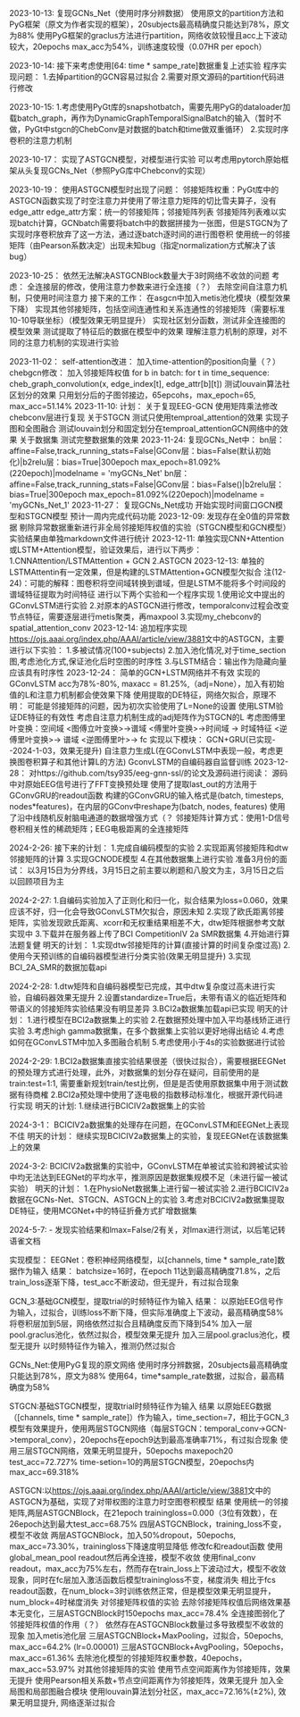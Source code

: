 2023-10-13:
复现GCNs_Net（使用时序分辨数据）
使用原文的partition方法和PyG框架（原文为作者实现的框架），20subjects最高精确度只能达到78%，原文为88%
使用PyG框架的graclus方法进行partition，网络收敛较慢且acc上下波动较大，20epochs max_acc为54%，训练速度较慢（0.07HR per epoch）

2023-10-14:
接下来考虑使用[64: time * sampe_rate]数据重复上述实验
程序实现问题：
1.去掉partition的GCN容易过拟合
2.需要对原文源码的partition代码进行修改

2023-10-15:
1.考虑使用PyGt库的snapshotbatch，需要先用PyG的dataloader加载batch_graph，再作为DynamicGraphTemporalSignalBatch的输入（暂时不做，PyGt中stgcn的ChebConv是对数据的batch和time做双重循环）
2.实现时序卷积的注意力机制

2023-10-17：
实现了ASTGCN模型，对模型进行实验
可以考虑用pytorch原始框架从头复现GCNs_Net（参照PyG库中Chebconv的实现）

2023-10-19：
使用ASTGCN模型时出现了问题：
    邻接矩阵权重：PyGt库中的ASTGCN函数实现了时空注意力并使用了带注意力矩阵的切比雪夫算子，没有edge_attr
        edge_attr方案：统一的邻接矩阵；邻接矩阵列表
        邻接矩阵列表难以实现batch计算，GCNbatch需要将batch中的数据拼接为一张图，但是STGCN为了实现时序卷积放弃了这一方法，通过逐batch逐时间的进行图卷积
        使用统一的邻接矩阵（由Pearson系数决定）出现未知bug（指定normalization方式解决了该bug）

2023-10-25：
依然无法解决ASTGCNBlock数量大于3时网络不收敛的问题
考虑：
    全连接层的修改，使用注意力参数来进行全连接（？）
    去除空间自注意力机制，只使用时间注意力
接下来的工作：
    在asgcn中加入metis池化模块（模型效果下降）
    实现其他邻接矩阵，包括空间连通性和关系连通性的邻接矩阵（需要标准10-10导联坐标）（模型效果无明显提升）
    实现社区划分函数，测试非全连接图的模型效果
    测试提取了特征后的数据在模型中的效果
    理解注意力机制的原理，对不同的注意力机制的实现进行实验

2023-11-02：
    self-attention改进：
        加入time-attention的position向量（？）
    chebgcn修改：
        加入邻接矩阵权值
        for b in batch:
            for t in time_sequence:
                cheb_graph_convolution(x, edge_index[t], edge_attr[b][t])
    测试louvain算法社区划分的效果
        只用划分后的子图邻接边，65epcohs，max_epoch=65, max_acc=51.14%
2023-11-10:
    计划：
    关于复现EEG-GCN
        使用矩阵乘法修改chebconv层进行复现
    关于STGCN
        测试只使用temproal_attention的效果
        实现子图和全图融合
        测试louvain划分和固定划分在temproal_attentionGCN网络中的效果
    关于数据集
        测试完整数据集的效果
2023-11-24:
    复现GCNs_Net中：
        bn层：affine=False,track_running_stats=False|GConv层：bias=False(默认初始化)|b2relu层：bias=True|300epoch max_epoch=81.092%(220epoch)|modelname = 'myGCNs_Net'
        bn层：affine=False,track_running_stats=False|GConv层：bias=False()|b2relu层：bias=True|300epoch max_epoch=81.092%(220epoch)|modelname = 'myGCNs_Net_1'
2023-11-27：
    复现GCNs_Net成功
    开始实现时间窗口GCN模型和STGCN模型
    预计一周内完成代码功能
2023-12-09:
    发现存在全0值的异常数据
    剔除异常数据重新进行非全局邻接矩阵权值的实验（STGCN模型和GCN模型）
    实验结果由单独markdown文件进行统计
2023-12-11:
    单独实现CNN+Attention或LSTM+Attention模型，验证效果后，进行以下两步：
        1.CNNAttention/LSTMAttention + GCN
        2.ASTGCN
2023-12-13:
    单独的LSTMAttentin有一定效果，但是构建的LSTMAttention+GCN模型欠拟合
        注(12-24)：可能的解释：图卷积将空间域转换到谱域，但是LSTM不能将多个时间段的谱域特征提取为时间特征
    进行以下两个实验和一个程序实现
        1.使用论文中提出的GConvLSTM进行实验
        2.对原本的ASTGCN进行修改，temporalconv过程会改变节点特征，需要逐层进行metis聚类，再maxpool
        3.实现my_chebconv的spatial_attention_conv
2023-12-14:
    追加程序实现<https://ojs.aaai.org/index.php/AAAI/article/view/3881>文中的ASTGCN，主要进行以下实验：
        1.多被试情况(100+subjects)
        2.加入池化情况,对于time_section图,考虑池化方式,保证池化后时空图的时序性
        3.与LSTM结合：输出作为隐藏向量应该具有时序性
2023-12-24：
    简单的GCN+LSTM网络并不有效
    实现的GConvLSTM acc为78%-80%, maxacc = 81.25%,（adj=None），加入有初始值的L和注意力机制都会使效果下降
    使用提取的DE特征，网络欠拟合，原理不明：
        可能是邻接矩阵的问题，因为初次实验使用了L=None的设置
        使用LSTM验证DE特征的有效性
    考虑自注意力机制生成的adj矩阵作为STGCN的L
    考虑图傅里叶变换：空间域 <图傅立叶变换>->谱域 <傅里叶变换>->时间域 <GLU>-> 时域特征 <逆傅里叶变换>-> 谱域 <逆图傅里叶>-> fc
    实现以下模块：
        GCN+GRU(已实现--2024-1-03，效果无提升)
        自注意力生成L(在GConvLSTM中表现一般，考虑更换图卷积算子和其他计算L的方法)
        GconvLSTM的自编码器自监督训练
2023-12-28：
    对https://github.com/tsy935/eeg-gnn-ssl/的论文及源码进行阅读：
        源码中对原始EEG信号进行了FFT变换预处理
        使用了提取last_out的方法用于GConvGRU的readout函数
        构建的GConvGRU的输入格式是(batch, timesteps, nodes*features)，在内层的GConv中reshape为(batch, nodes, features)
        使用了沿中线随机反射脑电通道的数据增强方式（？
        邻接矩阵计算方式：使用1-D信号卷积相关性的稀疏矩阵；EEG电极距离的全连接矩阵

2024-2-26:
    接下来的计划：
    1.完成自编码模型的实验
    2.实现距离邻接矩阵和dtw邻接矩阵的计算
    3.实现GCNODE模型
    4.在其他数据集上进行实验
    准备3月份的面试：
    以3月15日为分界线，3月15日之前主要以刷题和八股文为主，3月15日之后以回顾项目为主

2024-2-27:
    1.自编码实验加入了正则化和归一化，拟合结果为loss=0.060，效果应该不好，归一化会导致GConvLSTM欠拟合，原因未知
    2.实现了欧氏距离邻接矩阵，实验发现欧氏距离、xcorr和无权重结果相差不大，dtw矩阵根据参考文献实现中
    3.下载并在服务器上传了BCI CompetitionⅣ 2a SMR数据集
    4.开始进行算法题复健
    明天的计划：
    1.实现dtw邻接矩阵的计算(直接计算的时间复杂度过高)
    2.使用今天预训练的自编码器模型进行分类实验(效果无明显提升)
    3.实现BCI_2A_SMR的数据加载api

2024-2-28:
    1.dtw矩阵和自编码器模型已完成，其中dtw复杂度过高未进行实验，自编码器效果无提升
    2.设置standardize=True后，未带有语义的临近矩阵和带语义的邻接矩阵实验结果没有明显差异
    3.BCI2a数据集加载api已实现
    明天的计划：
    1.进行模型在BCI2a数据集上的实验
    2.在数据预处理中加入平均基线矫正进行实验
    3.考虑high gamma数据集，在多个数据集上实验以更好地得出结论
    4.考虑如何在GConvLSTM中加入多图融合机制
    5.考虑使用小于4s的实验数据进行试验

2024-2-29:
    1.BCI2a数据集直接实验结果很差（很快过拟合），需要根据EEGNet的预处理方式进行处理，此外，对数据集的划分存在疑问，目前使用的是train:test=1:1, 需要重新规划train/test比例，但是是否使用原数据集中用于测试数据有待商榷
    2.BCI2a预处理中使用了逐电极的指数移动标准化，根据开源代码进行实现
    明天的计划:
    1.继续进行BCICIV2a数据集上的实验

2024-3-1：
    BCICIV2a数据集的处理存在问题，在GConvLSTM和EEGNet上表现不佳
    明天的计划：
    继续实现BCICIV2a数据集上的实验，复现EEGNet在该数据集上的效果
    
2024-3-2:
    BCICIV2a数据集的实验中，GConvLSTM在单被试实验和跨被试实验中均无法达到EEGNet的平均水平，推测原因是数据集规模不足（未进行留一被试实验）
    明天的计划：
    1.在PhysioNet数据集上进行留一被试实验
    2.进行BCICIV2a数据在GCNs-Net、STGCN、ASTGCN上的实验
    3.考虑对BCICIV2a数据集提取DE特征，使用MCGNet+中的特征折叠方式扩增数据集    

2024-5-7:
    - 发现实验结果和lmax=False/2有关，对lmax进行测试，以后笔记转语雀文档

实现模型：
EEGNet：卷积神经网络模型，以[channels, time * sample_rate]数据作为输入
    结果：
        batchsize=16时，在epoch 11达到最高精确度71.8%，之后train_loss逐渐下降，test_acc不断波动，但无提升，有过拟合现象

GCN_3:基础GCN模型，提取trial的时频特征作为输入
    结果：
        以原始EEG信号作为输入，过拟合，训练loss不断下降，但实际准确度上下波动，最高精确度58%
        将卷积层加到5层，网络依然过拟合且精确度反而下降到54%
        加入一层pool.graclus池化，依然过拟合，模型效果无提升
        加入三层pool.graclus池化，模型无提升
        以时频特征作为输入，推测仍然过拟合

GCNs_Net:使用PyG复现的原文网络
        使用时序分辨数据，20subjects最高精确度只能达到78%，原文为88%
        使用64，time*sample_rate数据，过拟合，最高精确度为58%

STGCN:基础STGCN模型，提取trial时频特征作为输入
    结果
        以原始EEG数据（[channels, time * sample_rate]）作为输入，time_section=7，相比于GCN_3模型有效果提升，使用两层STGCN网络（每层STGCN：temporal_conv->GCN->temporal_conv），20epochs在epoch9达到最高准确率71%，有过拟合现象
        使用三层STGCN网络，效果无明显提升，50epochs maxepoch20 test_acc=72.727%
        time-setion=10的两层STGCN模型，20epochs内max_acc=69.318%

ASTGCN:以<https://ojs.aaai.org/index.php/AAAI/article/view/3881>文中的ASTGCN为基础，实现了对带权图的注意力时空图卷积模型
    结果
        使用统一的邻接矩阵,两层ASTGCNBlock，在21epoch trainingloss=0.000（3位有效数），在26epoch达到最大test_acc=68.75%
        四层ASTGCNBlock，training_loss不变，模型不收敛
        两层ASTGCNBlock，加入50%dropout，50epochs, max_acc=73.30%，trainingloss下降速度明显降低
    修改fc和readout函数
        使用global_mean_pool readout然后再全连接，模型不收敛
        使用final_conv readout，max_acc为75%左右，然而存在train_loss上下波动过大，模型不收敛现象，同时在fc层加入激活函数后模型trainingloss不变，梯度消失
            相比于fcs readout函数，在num_block=3时训练依然正常，但是模型效果无明显提升，num_block=4时梯度消失
    对邻接矩阵权值的实验
        去除邻接矩阵权值后网络效果基本无变化，三层ASTGCNBlock时150epochs max_acc=78.4%
            全连接图弱化了邻接矩阵权值的作用（？）
        依然存在ASTGCNBlock数量过多导致模型不收敛的现象
    加入metis池化层
        三层ASTGCNBlock+MaxPooling，过拟合，50epochs, max_acc=64.2% (lr=0.00001)
        三层ASTGCNBlock+AvgPooling，50epochs，max_acc=61.36%
        去除池化模型的邻接矩阵权重参数，40epochs，max_acc=53.97%
    对其他邻接矩阵的实验
        使用节点空间距离作为邻接矩阵，效果无提升
        使用Pearson相关系数+节点空间距离作为邻接矩阵，效果无提升
    加入全局图和局部图融合模块
        使用louvain算法划分社区，max_acc=72.16%(±2%), 效果无明显提升, 网络逐渐过拟合
